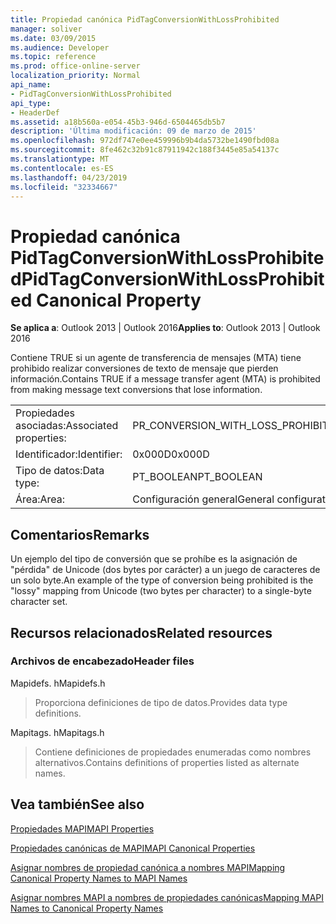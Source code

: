 ```yaml
---
title: Propiedad canónica PidTagConversionWithLossProhibited
manager: soliver
ms.date: 03/09/2015
ms.audience: Developer
ms.topic: reference
ms.prod: office-online-server
localization_priority: Normal
api_name:
- PidTagConversionWithLossProhibited
api_type:
- HeaderDef
ms.assetid: a18b560a-e054-45b3-946d-6504465db5b7
description: 'Última modificación: 09 de marzo de 2015'
ms.openlocfilehash: 972df747e0ee459996b9b4da5732be1490fbd08a
ms.sourcegitcommit: 8fe462c32b91c87911942c188f3445e85a54137c
ms.translationtype: MT
ms.contentlocale: es-ES
ms.lasthandoff: 04/23/2019
ms.locfileid: "32334667"
---
```

# <a name="pidtagconversionwithlossprohibited-canonical-property"></a><span data-ttu-id="89e03-103">Propiedad canónica PidTagConversionWithLossProhibited</span><span class="sxs-lookup"><span data-stu-id="89e03-103">PidTagConversionWithLossProhibited Canonical Property</span></span>

  
  
<span data-ttu-id="89e03-104">**Se aplica a**: Outlook 2013 | Outlook 2016</span><span class="sxs-lookup"><span data-stu-id="89e03-104">**Applies to**: Outlook 2013 | Outlook 2016</span></span> 
  
<span data-ttu-id="89e03-105">Contiene TRUE si un agente de transferencia de mensajes (MTA) tiene prohibido realizar conversiones de texto de mensaje que pierden información.</span><span class="sxs-lookup"><span data-stu-id="89e03-105">Contains TRUE if a message transfer agent (MTA) is prohibited from making message text conversions that lose information.</span></span> 
  
|||
|:-----|:-----|
|<span data-ttu-id="89e03-106">Propiedades asociadas:</span><span class="sxs-lookup"><span data-stu-id="89e03-106">Associated properties:</span></span>  <br/> |<span data-ttu-id="89e03-107">PR_CONVERSION_WITH_LOSS_PROHIBITED</span><span class="sxs-lookup"><span data-stu-id="89e03-107">PR_CONVERSION_WITH_LOSS_PROHIBITED</span></span>  <br/> |
|<span data-ttu-id="89e03-108">Identificador:</span><span class="sxs-lookup"><span data-stu-id="89e03-108">Identifier:</span></span>  <br/> |<span data-ttu-id="89e03-109">0x000D</span><span class="sxs-lookup"><span data-stu-id="89e03-109">0x000D</span></span>  <br/> |
|<span data-ttu-id="89e03-110">Tipo de datos:</span><span class="sxs-lookup"><span data-stu-id="89e03-110">Data type:</span></span>  <br/> |<span data-ttu-id="89e03-111">PT_BOOLEAN</span><span class="sxs-lookup"><span data-stu-id="89e03-111">PT_BOOLEAN</span></span>  <br/> |
|<span data-ttu-id="89e03-112">Área:</span><span class="sxs-lookup"><span data-stu-id="89e03-112">Area:</span></span>  <br/> |<span data-ttu-id="89e03-113">Configuración general</span><span class="sxs-lookup"><span data-stu-id="89e03-113">General configuration</span></span>  <br/> |
   
## <a name="remarks"></a><span data-ttu-id="89e03-114">Comentarios</span><span class="sxs-lookup"><span data-stu-id="89e03-114">Remarks</span></span>

<span data-ttu-id="89e03-115">Un ejemplo del tipo de conversión que se prohíbe es la asignación de "pérdida" de Unicode (dos bytes por carácter) a un juego de caracteres de un solo byte.</span><span class="sxs-lookup"><span data-stu-id="89e03-115">An example of the type of conversion being prohibited is the "lossy" mapping from Unicode (two bytes per character) to a single-byte character set.</span></span> 
  
## <a name="related-resources"></a><span data-ttu-id="89e03-116">Recursos relacionados</span><span class="sxs-lookup"><span data-stu-id="89e03-116">Related resources</span></span>

### <a name="header-files"></a><span data-ttu-id="89e03-117">Archivos de encabezado</span><span class="sxs-lookup"><span data-stu-id="89e03-117">Header files</span></span>

<span data-ttu-id="89e03-118">Mapidefs. h</span><span class="sxs-lookup"><span data-stu-id="89e03-118">Mapidefs.h</span></span>
  
> <span data-ttu-id="89e03-119">Proporciona definiciones de tipo de datos.</span><span class="sxs-lookup"><span data-stu-id="89e03-119">Provides data type definitions.</span></span>
    
<span data-ttu-id="89e03-120">Mapitags. h</span><span class="sxs-lookup"><span data-stu-id="89e03-120">Mapitags.h</span></span>
  
> <span data-ttu-id="89e03-121">Contiene definiciones de propiedades enumeradas como nombres alternativos.</span><span class="sxs-lookup"><span data-stu-id="89e03-121">Contains definitions of properties listed as alternate names.</span></span>
    
## <a name="see-also"></a><span data-ttu-id="89e03-122">Vea también</span><span class="sxs-lookup"><span data-stu-id="89e03-122">See also</span></span>



[<span data-ttu-id="89e03-123">Propiedades MAPI</span><span class="sxs-lookup"><span data-stu-id="89e03-123">MAPI Properties</span></span>](mapi-properties.md)
  
[<span data-ttu-id="89e03-124">Propiedades canónicas de MAPI</span><span class="sxs-lookup"><span data-stu-id="89e03-124">MAPI Canonical Properties</span></span>](mapi-canonical-properties.md)
  
[<span data-ttu-id="89e03-125">Asignar nombres de propiedad canónica a nombres MAPI</span><span class="sxs-lookup"><span data-stu-id="89e03-125">Mapping Canonical Property Names to MAPI Names</span></span>](mapping-canonical-property-names-to-mapi-names.md)
  
[<span data-ttu-id="89e03-126">Asignar nombres MAPI a nombres de propiedades canónicas</span><span class="sxs-lookup"><span data-stu-id="89e03-126">Mapping MAPI Names to Canonical Property Names</span></span>](mapping-mapi-names-to-canonical-property-names.md)

